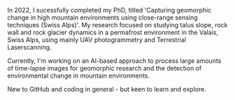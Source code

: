 In 2022, I sucessfully completed my PhD, titled 'Capturing geomorphic change in high mountain environments using close-range sensing techniques (Swiss Alps)'.
My research focused on studying talus slope, rock wall and rock glacier dynamics in a permafrost environment in the Valais, Swiss Alps, using mainly UAV photogrammetry and Terrestrial Laserscanning. 

Currently, I'm working on an AI-based approach to process large amounts of time-lapse images for geomorphic research and the detection of environmental change in mountain environments.

New to GitHub and coding in general - but keen to learn and explore.

<!---
hannehendrickx/hannehendrickx is a ✨ special ✨ repository because its `README.md` (this file) appears on your GitHub profile.
You can click the Preview link to take a look at your changes.
--->
